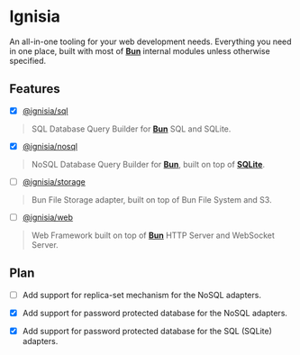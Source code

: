 # Ignisia

An all-in-one tooling for your web development needs. Everything you need in one place, built with most of [**Bun**](https://bun.sh) internal modules unless otherwise specified.

## Features

- [x] [@ignisia/sql]('./packages/sql')

> SQL Database Query Builder for [**Bun**](https://bun.sh) SQL and SQLite.

- [x] [@ignisia/nosql]('./packages/nosql')

> NoSQL Database Query Builder for [**Bun**](https://bun.sh), built on top of [**SQLite**](https://sqlite.org/).

- [ ] [@ignisia/storage]('./packages/storage')

> Bun File Storage adapter, built on top of Bun File System and S3.

- [ ] [@ignisia/web]('./packages/web')

> Web Framework built on top of [**Bun**](https://bun.sh) HTTP Server and WebSocket Server.

## Plan

- [ ] Add support for replica-set mechanism for the NoSQL adapters.

- [x] Add support for password protected database for the NoSQL adapters.

- [x] Add support for password protected database for the SQL (SQLite) adapters.
